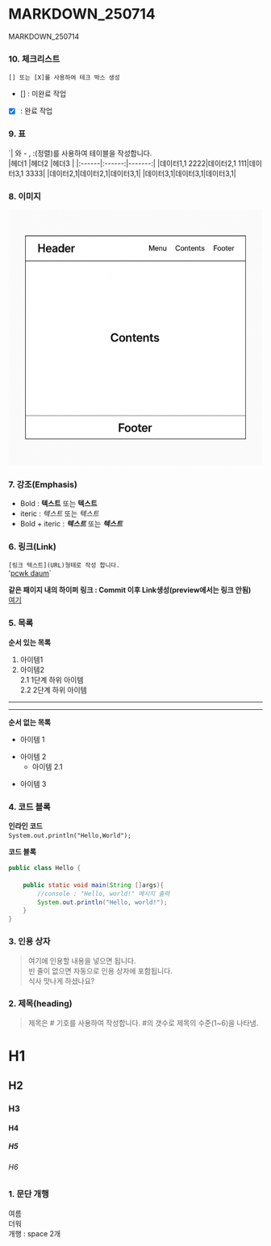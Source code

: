 # MARKDOWN_250714
MARKDOWN_250714

### 10. 체크리스트
`[] 또는 [X]를 사용하여 테크 박스 생성`
- [] : 미완료 작업
- [X] : 완료 작업

### 9. 표
 `| 와 - , :(정렬)를 사용하여 테이블을 작성합니다.   
 |헤더1 |헤더2 |헤더3 |
 |:------|:------:|-------:|
 |데이터1,1 2222|데이터2,1 111|데이터3,1 3333|
 |데이터2,1|데이터2,1|데이터3,1|
 |데이터3,1|데이터3,1|데이터3,1|

### 8. 이미지
![레이아웃](https://github.com/ms-ji/MARKDOWN_250714/blob/main/doc/layout_720.png)

### 7. 강조(Emphasis)
- Bold : **텍스트** 또는 __텍스트__
- iteric : *텍스트* 또는 _텍스트_
- Bold + iteric : ***텍스트*** 또는 ___텍스트___


### 6. 링크(Link)
`[링크 텍스트](URL)형태로 작성 합니다.`   
'[pcwk daum](https://cafe.daum.net/pcwk)`

**같은 패이지 내의 하이퍼 링크 : Commit 이후 Link생성(preview에서는 링크 안됨)**  
[여기](#4-코드-블록)

### 5. 목록
**순서 있는 목록**
1. 아이템1
2. 아이템2  
   2.1 1단계 하위 아이템  
   2.2 2단계 하위 아이템
---
***
**순서 없는 목록**
+ 아이템 1  
- 아이템 2  
   - 아이템 2.1
* 아이템 3

### 4. 코드 블록
**인라인 코드**  
`System.out.println("Hello,World");`

**코드 블록**
```Java
public class Hello {

	public static void main(String []args){
		//console : "Hello, world!" 메시지 출력
		System.out.println("Hello, world!");
	}
}
```

### 3. 인용 상자
> 여기에 인용할 내용을 넣으면 됩니다.  
> 빈 줄이 없으면 자동으로 인용 상자에 포함됩니다.  
식사 맛나게 하셨나요?

### 2. 제목(heading)
> 제목은 # 기호를 사용하여 작성합니다. #의 갯수로 제목의 수준(1~6)을 나타냄.
# H1
## H2
### H3
#### H4
##### H5
###### H6

### 1. 문단 개행
여름   
더워  
개행 : space 2개  

